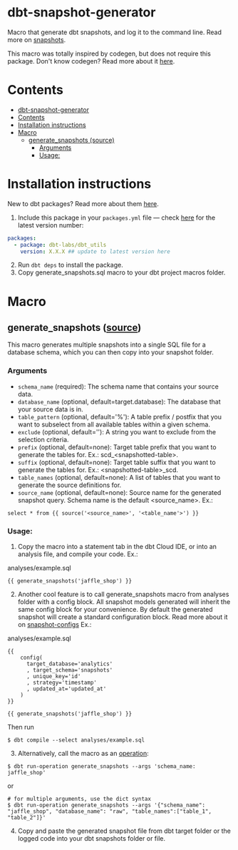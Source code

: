 # dbt-snapshot-generator

Macro that generate dbt snapshots, and log it to the command line. Read more on [snapshots](https://docs.getdbt.com/docs/build/snapshots).

This macro was totally inspired by codegen, but does not require this package. Don't know codegen? Read more about it [here](https://https://hub.getdbt.com/dbt-labs/codegen/latest/).

# Contents
- [dbt-snapshot-generator](#dbt-snapshot-generator)
- [Contents](#contents)
- [Installation instructions](#installation-instructions)
- [Macro](#macro)
  - [generate_snapshots (source)](#generate_snapshots)
    - [Arguments](#arguments)
    - [Usage:](#usage)

# Installation instructions
New to dbt packages? Read more about them [here](https://docs.getdbt.com/docs/building-a-dbt-project/package-management/).
1. Include this package in your `packages.yml` file — check [here](https://hub.getdbt.com/dbt-labs/dbt_utils/latest/) for the latest version number:
```yml
packages:
  - package: dbt-labs/dbt_utils
    version: X.X.X ## update to latest version here
```
2. Run `dbt deps` to install the package.
3. Copy generate_snapshots.sql macro to your dbt project macros folder.
# Macro
## generate_snapshots ([source](macros/generate_snapshots.sql))
This macro generates multiple snapshots into a single SQL file for a database schema, which you can then copy into your snapshot folder.

### Arguments
* `schema_name` (required): The schema name that contains your source data.
* `database_name` (optional, default=target.database): The database that your
source data is in.
* `table_pattern` (optional, default='%'): A table prefix / postfix that you
want to subselect from all available tables within a given schema.
* `exclude` (optional, default=''): A string you want to exclude from the selection criteria.
* `prefix` (optional, default=none): Target table prefix that you want to generate the tables for. Ex.: scd_\<snapshotted-table\>.
* `suffix` (optional, default=none): Target table suffix that you want to generate the tables for. Ex.: \<snapshotted-table\>_scd.
* `table_names` (optional, default=none): A list of tables that you want to generate the source definitions for.
* `source_name` (optional, default=none): Source name for the generated snapshot query. Schema name is the default \<source_name\>. Ex.:
```
select * from {{ source('<source_name>', '<table_name'>') }}
```

### Usage:
1. Copy the macro into a statement tab in the dbt Cloud IDE, or into an analysis file, and compile your code. Ex.:

analyses/example.sql
```
{{ generate_snapshots('jaffle_shop') }}
```

2. Another cool feature is to call generate_snapshots macro from analyses folder with a config block. All snapshot models generated will inherit the same config block for your convenience. By default the generated snapshot will create a standard configuration block. Read more about it on [snapshot-configs](https://docs.getdbt.com/reference/snapshot-configs) Ex.:

analyses/example.sql
```
{{
    config(
      target_database='analytics'
      , target_schema='snapshots'
      , unique_key='id'
      , strategy='timestamp'
      , updated_at='updated_at'
    )
}}

{{ generate_snapshots('jaffle_shop') }}
```

Then run
```
$ dbt compile --select analyses/example.sql
```

3. Alternatively, call the macro as an [operation](https://docs.getdbt.com/docs/using-operations):

```
$ dbt run-operation generate_snapshots --args 'schema_name: jaffle_shop'
```

or

```
# for multiple arguments, use the dict syntax
$ dbt run-operation generate_snapshots --args '{"schema_name": "jaffle_shop", "database_name": "raw", "table_names":["table_1", "table_2"]}'
```



4. Copy and paste the generated snapshot file from dbt target folder or the logged code into your dbt snapshots folder or file.
